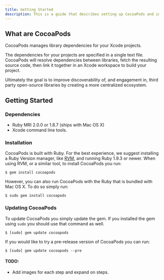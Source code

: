 ```yaml
---
title: Getting Started
description: This is a guide that describes setting up CocoaPods and integrating with your first project.
---
```


## What are CocoaPods

CocoaPods manages library dependencies for your Xcode projects.

The dependencies for your projects are specified in a single text file. CocoaPods will resolve dependencies between libraries, fetch the resulting source code, then link it together in an Xcode workspace to build your project.

Ultimately the goal is to improve discoverability of, and engagement in, third party open-source libraries by creating a more centralized ecosystem.

## Getting Started

### Dependencies

- Ruby MRI 2.0.0 or 1.8.7 (ships with Mac OS X)
- Xcode command line tools.

### Installation

CocoaPods is built with Ruby. For the best experience, we suggest installing a Ruby Version manager, like [RVM](http://rvm.io), and running Ruby 1.9.3 or newer. When using RVM, or a similar tool, to install CocoaPods you run:

    $ gem install cocoapods

However, you can also run CocoaPods with the Ruby that is bundled with Mac OS X. To do so simply run:

    $ sudo gem install cocoapods


### Updating CocoaPods

To update CocoaPods you simply update the gem. If you installed the gem using `sudo` you should use that command as well.

    $ [sudo] gem update cocoapods

If you would like to try a pre-release version of CocoaPods you can run:

    $ [sudo] gem update cocoapods --pre

#### TODO:

* Add images for each step and expand on steps.

[creating-a-workspace]: http://blog.carbonfive.com/2011/04/04/using-open-source-static-libraries-in-xcode-4/#creating_a_workspace
[adding-projects-to-workspace]: http://blog.carbonfive.com/2011/04/04/using-open-source-static-libraries-in-xcode-4/#adding_projects_to_a_workspace
[configuring-project-scheme]: http://blog.carbonfive.com/2011/04/04/using-open-source-static-libraries-in-xcode-4/#configuring_the_projects_scheme
[adding-build-target-dependencies]: http://blog.carbonfive.com/2011/04/04/using-open-source-static-libraries-in-xcode-4/#adding_build_target_dependencies
[basing-target-configurations-on-xcconfig]: http://developer.apple.com/library/ios/#documentation/ToolsLanguages/Conceptual/Xcode4UserGuide/025-Configure_Your_Project/configure_project.html
